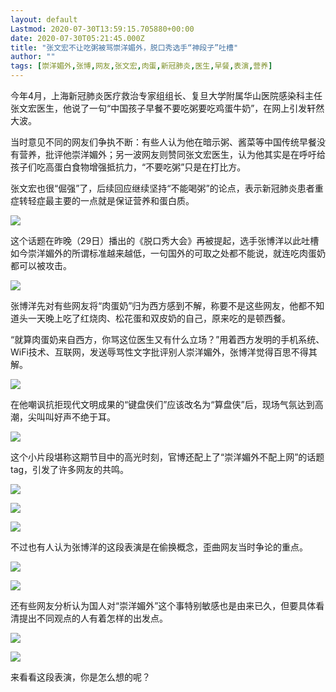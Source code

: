 ```yaml
---
layout: default
Lastmod: 2020-07-30T13:59:15.705880+00:00
date: 2020-07-30T05:21:45.000Z
title: "张文宏不让吃粥被骂崇洋媚外，脱口秀选手“神段子”吐槽"
author: ""
tags: [崇洋媚外,张博,网友,张文宏,肉蛋,新冠肺炎,医生,早餐,表演,营养]
---
```


今年4月，上海新冠肺炎医疗救治专家组组长、复旦大学附属华山医院感染科主任张文宏医生，他说了一句“中国孩子早餐不要吃粥要吃鸡蛋牛奶”，在网上引发轩然大波。

当时意见不同的网友们争执不断：有些人认为他在暗示粥、酱菜等中国传统早餐没有营养，批评他崇洋媚外；另一波网友则赞同张文宏医生，认为他其实是在呼吁给孩子们吃高蛋白食物增强抵抗力，“不要吃粥”只是在打比方。

张文宏也很“倔强”了，后续回应继续坚持“不能喝粥”的论点，表示新冠肺炎患者重症转轻症最主要的一点就是保证营养和蛋白质。

![](https://images.weserv.nl/?url=//img.sina.com/spider2020730/140/w500h440/20200730/48bc-iwxpesy2670084.jpg)

这个话题在昨晚（29日）播出的《脱口秀大会》再被提起，选手张博洋以此吐槽如今崇洋媚外的所谓标准越来越低，一句国外的可取之处都不能说，就连吃肉蛋奶都可以被攻击。

![](https://images.weserv.nl/?url=//img.sina.com/spider20200730/401/w500h701/20200730/dc9f-iwxpesy2673187.jpg)

张博洋先对有些网友将“肉蛋奶”归为西方感到不解，称要不是这些网友，他都不知道头一天晚上吃了红烧肉、松花蛋和双皮奶的自己，原来吃的是顿西餐。

“就算肉蛋奶来自西方，你骂这位医生又有什么立场？”用着西方发明的手机系统、WiFi技术、互联网，发送辱骂性文字批评别人崇洋媚外，张博洋觉得百思不得其解。

![](https://images.weserv.nl/?url=//img.sina.com/spider20200730/422/w500h722/20200730/5fc9-iwxpesy2673818.jpg)

在他嘲讽抗拒现代文明成果的“键盘侠们”应该改名为“算盘侠”后，现场气氛达到高潮，尖叫叫好声不绝于耳。

![](https://images.weserv.nl/?url=//img.sina.com/spider20200730/38/w500h338/20200730/1cc4-iwxpesy2674460.jpg)

这个小片段堪称这期节目中的高光时刻，官博还配上了“崇洋媚外不配上网”的话题tag，引发了许多网友的共鸣。

![](https://images.weserv.nl/?url=//img.sina.com/spider20200730/157/w500h457/20200730/1866-iwxpesy2674761.jpg)

![](https://images.weserv.nl/?url=//img.sina.com/spider2020730/585/w500h85/20200730/eb17-iwxpesy2671102.jpg)

![](https://images.weserv.nl/?url=//img.sina.com/spider2020730/586/w500h86/20200730/890a-iwxpesy2671670.jpg)

不过也有人认为张博洋的这段表演是在偷换概念，歪曲网友当时争论的重点。

![](https://images.weserv.nl/?url=//img.sina.com/spider2020730/613/w500h113/20200730/4e70-iwxpesy2672117.jpg)

![](https://images.weserv.nl/?url=//img.sina.com/spider2020730/613/w500h113/20200730/0191-iwxpesy2672119.jpg)

还有些网友分析认为国人对“崇洋媚外”这个事特别敏感也是由来已久，但要具体看清提出不同观点的人有着怎样的出发点。

![](https://images.weserv.nl/?url=//img.sina.com/spider2020730/720/w500h220/20200730/744d-iwxpesy2672573.jpg)

![](https://images.weserv.nl/?url=//img.sina.com/spider2020730/691/w500h191/20200730/8ec9-iwxpesy2672572.jpg)

来看看这段表演，你是怎么想的呢？

